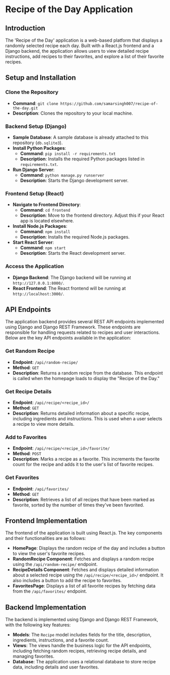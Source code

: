 # Recipe of the Day Application

## Introduction
The 'Recipe of the Day' application is a web-based platform that displays a randomly selected recipe each day. Built with a React.js frontend and a Django backend, the application allows users to view detailed recipe instructions, add recipes to their favorites, and explore a list of their favorite recipes.

## Setup and Installation

### Clone the Repository
- **Command**: `git clone https://github.com/samarsingh007/recipe-of-the-day.git`
- **Description**: Clones the repository to your local machine.

### Backend Setup (Django)
- **Sample Database**: A sample database is already attached to this repository (`db.sqlite3`).
- **Install Python Packages**:
  - **Command**: `pip install -r requirements.txt`
  - **Description**: Installs the required Python packages listed in `requirements.txt`.
- **Run Django Server**:
  - **Command**: `python manage.py runserver`
  - **Description**: Starts the Django development server.

### Frontend Setup (React)
- **Navigate to Frontend Directory**:
  - **Command**: `cd frontend`
  - **Description**: Move to the frontend directory. Adjust this if your React app is located elsewhere.
- **Install Node.js Packages**:
  - **Command**: `npm install`
  - **Description**: Installs the required Node.js packages.
- **Start React Server**:
  - **Command**: `npm start`
  - **Description**: Starts the React development server.

### Access the Application
- **Django Backend**: The Django backend will be running at `http://127.0.0.1:8000/`.
- **React Frontend**: The React frontend will be running at `http://localhost:3000/`.


## API Endpoints
The application backend provides several REST API endpoints implemented using Django and Django REST Framework. These endpoints are responsible for handling requests related to recipes and user interactions. Below are the key API endpoints available in the application:

### Get Random Recipe
- **Endpoint**: `/api/random-recipe/`
- **Method**: `GET`
- **Description**: Returns a random recipe from the database. This endpoint is called when the homepage loads to display the "Recipe of the Day."

### Get Recipe Details
- **Endpoint**: `/api/recipe/<recipe_id>/`
- **Method**: `GET`
- **Description**: Returns detailed information about a specific recipe, including ingredients and instructions. This is used when a user selects a recipe to view more details.

### Add to Favorites
- **Endpoint**: `/api/recipe/<recipe_id>/favorite/`
- **Method**: `POST`
- **Description**: Marks a recipe as a favorite. This increments the favorite count for the recipe and adds it to the user's list of favorite recipes.

### Get Favorites
- **Endpoint**: `/api/favorites/`
- **Method**: `GET`
- **Description**: Retrieves a list of all recipes that have been marked as favorite, sorted by the number of times they've been favorited.

## Frontend Implementation
The frontend of the application is built using React.js. The key components and their functionalities are as follows:

- **HomePage**: Displays the random recipe of the day and includes a button to view the user's favorite recipes.
- **RandomRecipe Component**: Fetches and displays a random recipe using the `/api/random-recipe/` endpoint.
- **RecipeDetails Component**: Fetches and displays detailed information about a selected recipe using the `/api/recipe/<recipe_id>/` endpoint. It also includes a button to add the recipe to favorites.
- **FavoritesPage**: Displays a list of all favorite recipes by fetching data from the `/api/favorites/` endpoint.

## Backend Implementation
The backend is implemented using Django and Django REST Framework, with the following key features:

- **Models**: The `Recipe` model includes fields for the title, description, ingredients, instructions, and a favorite count.
- **Views**: The views handle the business logic for the API endpoints, including fetching random recipes, retrieving recipe details, and managing favorites.
- **Database**: The application uses a relational database to store recipe data, including details and user favorites.
